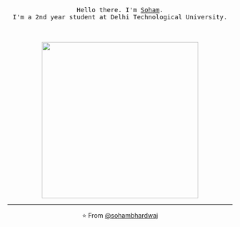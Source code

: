 <p align="center">
  <br>
  <br>
  <br>
  <samp>Hello there. I'm <a href="https://www.linkedin.com/in/soham-bhardwaj/">Soham</a>.<br> I'm a 2nd year student at Delhi Technological University.
  <br>
  <br>
  <br>
  <br>
  <img src="https://media.giphy.com/media/ciGXBxyAWPps0hzIs7/giphy.gif" width="350" />
</p>

------------
<p align="center">⭐️ From <a href="https://github.com/sohambhardwaj">@sohambhardwaj</a></p>
